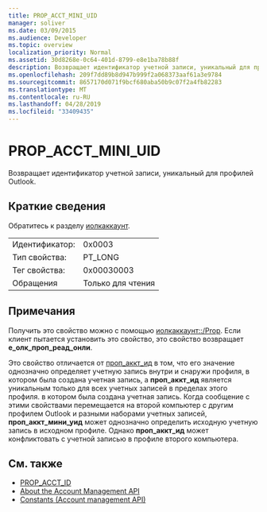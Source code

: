 ```yaml
---
title: PROP_ACCT_MINI_UID
manager: soliver
ms.date: 03/09/2015
ms.audience: Developer
ms.topic: overview
localization_priority: Normal
ms.assetid: 30d8268e-0c64-401d-8799-e8e1ba78b88f
description: Возвращает идентификатор учетной записи, уникальный для профилей Outlook.
ms.openlocfilehash: 209f7dd89b8d947b999f2a068373aaf61a3e9784
ms.sourcegitcommit: 8657170d071f9bcf680aba50b9c07f2a4fb82283
ms.translationtype: MT
ms.contentlocale: ru-RU
ms.lasthandoff: 04/28/2019
ms.locfileid: "33409435"
---
```

# <a name="propacctminiuid"></a>PROP_ACCT_MINI_UID

Возвращает идентификатор учетной записи, уникальный для профилей Outlook.
  
## <a name="quick-info"></a>Краткие сведения

Обратитесь к разделу [иолкаккаунт](iolkaccount.md).
  
|||
|:-----|:-----|
|Идентификатор:  <br/> |0x0003  <br/> |
|Тип свойства:  <br/> |PT_LONG  <br/> |
|Тег свойства:  <br/> |0x00030003  <br/> |
|Обращения  <br/> |Только для чтения  <br/> |
   
## <a name="remarks"></a>Примечания

Получить это свойство можно с помощью [иолкаккаунт::/Prop](iolkaccount-getprop.md). Если клиент пытается установить это свойство, это свойство возвращает **е_олк_проп_реад_онли**. 
  
Это свойство отличается от [проп_аккт_ид](prop_acct_id.md) в том, что его значение однозначно определяет учетную запись внутри и снаружи профиля, в котором была создана учетная запись, а **проп_аккт_ид** является уникальным только для всех учетных записей в пределах этого профиля. в котором была создана учетная запись. Когда сообщение с этими свойствами перемещается на второй компьютер с другим профилем Outlook и разными наборами учетных записей, **проп_аккт_мини_уид** может однозначно определить исходную учетную запись в исходном профиле. Однако **проп_аккт_ид** может конфликтовать с учетной записью в профиле второго компьютера. 
  
## <a name="see-also"></a>См. также

- [PROP_ACCT_ID](prop_acct_id.md)  
- [About the Account Management API](about-the-account-management-api.md) 
- [Constants (Account management API)](constants-account-management-api.md)

